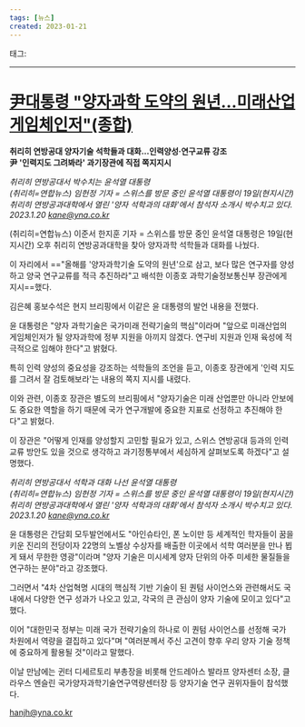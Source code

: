 ```yaml
---
tags: [뉴스]
created: 2023-01-21
---
```


태그: 

___

# [尹대통령 "양자과학 도약의 원년…미래산업 게임체인저"(종합)](https://n.news.naver.com/article/001/0013712177?sid=100)
**취리히 연방공대 양자기술 석학들과 대화…인력양성·연구교류 강조  
尹 '인력지도 그려봐라' 과기장관에 직접 쪽지지시**  

*취리히 연방공대서 박수치는 윤석열 대통령  
(취리히=연합뉴스) 임헌정 기자 = 스위스를 방문 중인 윤석열 대통령이 19일(현지시간) 취리히 연방공과대학에서 열린 '양자 석학과의 대화'에서 참석자 소개시 박수치고 있다. 2023.1.20 kane@yna.co.kr*  

(취리히=연합뉴스) 이준서 한지훈 기자 = 스위스를 방문 중인 윤석열 대통령은 19일(현지시간) 오후 취리히 연방공과대학을 찾아 양자과학 석학들과 대화를 나눴다.

이 자리에서 =="올해를 '양자과학기술 도약의 원년'으로 삼고, 보다 많은 연구자를 양성하고 양국 연구교류를 적극 추진하라"고 배석한 이종호 과학기술정보통신부 장관에게 지시==했다.

김은혜 홍보수석은 현지 브리핑에서 이같은 윤 대통령의 발언 내용을 전했다.

윤 대통령은 "양자 과학기술은 국가미래 전략기술의 핵심"이라며 "앞으로 미래산업의 게임체인저가 될 양자과학에 정부 지원을 아끼지 않겠다. 연구비 지원과 인재 육성에 적극적으로 임해야 한다"고 밝혔다.

특히 인력 양성의 중요성을 강조하는 석학들의 조언을 듣고, 이종호 장관에게 '인력 지도를 그려서 잘 검토해보라'는 내용의 쪽지 지시를 내렸다.

이와 관련, 이종호 장관은 별도의 브리핑에서 "양자기술은 미래 산업뿐만 아니라 안보에도 중요한 역할을 하기 때문에 국가 연구개발에 중요한 지표로 선정하고 추진해야 한다"고 밝혔다.

이 장관은 "어떻게 인재를 양성할지 고민할 필요가 있고, 스위스 연방공대 등과의 인력교류 방안도 있을 것으로 생각하고 과기정통부에서 세심하게 살펴보도록 하겠다"고 설명했다.

*취리히 연방공대서 석학과 대화 나선 윤석열 대통령  
(취리히=연합뉴스) 임헌정 기자 = 스위스를 방문 중인 윤석열 대통령이 19일(현지시간) 취리히 연방공과대학에서 열린 '양자 석학과의 대화'에서 참석자 소개시 박수치고 있다. 2023.1.20 kane@yna.co.kr*  

윤 대통령은 간담회 모두발언에서도 "아인슈타인, 폰 노이만 등 세계적인 학자들이 꿈을 키운 진리의 전당이자 22명의 노벨상 수상자를 배출한 이곳에서 석학 여러분을 만나 뵙게 돼서 무한한 영광"이라며 "양자 기술은 미시세계 양자 단위의 아주 미세한 물질들을 연구하는 분야"라고 강조했다.

그러면서 "4차 산업혁명 시대의 핵심적 기반 기술이 된 퀀텀 사이언스와 관련해서도 국내에서 다양한 연구 성과가 나오고 있고, 각국의 큰 관심이 양자 기술에 모이고 있다"고 했다.

이어 "대한민국 정부는 미래 국가 전략기술의 하나로 이 퀀텀 사이언스를 선정해 국가 차원에서 역량을 결집하고 있다"며 "여러분께서 주신 고견이 향후 우리 양자 기술 정책에 중요하게 활용될 것"이라고 말했다.

이날 만남에는 귄터 디세르토리 부총장을 비롯해 안드레아스 발라프 양자센터 소장, 클라우스 엔슬린 국가양자과학기술연구역량센터장 등 양자기술 연구 권위자들이 참석했다.

hanjh@yna.co.kr
